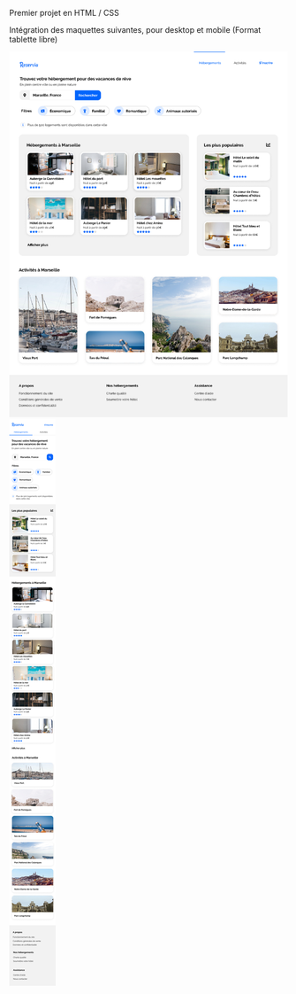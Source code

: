 Premier projet en HTML / CSS

Intégration des maquettes suivantes, pour desktop et mobile (Format tablette libre)


<img src="Assets/images/maquettes/desktop.png">

<img src="Assets/images/maquettes/iphone8.png">
